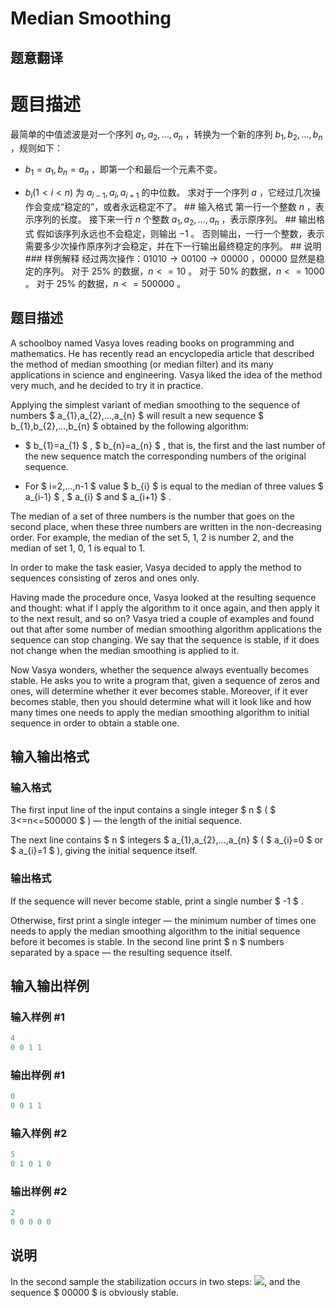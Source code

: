 # Median Smoothing

## 题意翻译

# 题目描述

最简单的中值滤波是对一个序列 $a_1,a_2,…,a_n$ ，转换为一个新的序列 $b_1,b_2,…,b_n$ ，规则如下：

- $b_1=a_1,b_n=a_n$ ，即第一个和最后一个元素不变。

- $b_i(1<i<n)$ 为 $a_{i-1},a_i,a_{i+1}$ 的中位数。 求对于一个序列 $a$ ，它经过几次操作会变成“稳定的”，或者永远稳定不了。 ## 输入格式 第一行一个整数 $n$ ，表示序列的长度。 接下来一行 $n$ 个整数 $a_1,a_2,…,a_n$ ，表示原序列。 ## 输出格式 假如该序列永远也不会稳定，则输出 $-1$ 。 否则输出，一行一个整数，表示需要多少次操作原序列才会稳定，并在下一行输出最终稳定的序列。 ## 说明 ### 样例解释 经过两次操作：$01010\longrightarrow00100\longrightarrow00000$ ，$00000$ 显然是稳定的序列。 对于 $25$% 的数据，$n<=10$ 。 对于 $50$% 的数据，$n<=1000$ 。 对于 $25$% 的数据，$n<=500000$ 。

## 题目描述

A schoolboy named Vasya loves reading books on programming and mathematics. He has recently read an encyclopedia article that described the method of median smoothing (or median filter) and its many applications in science and engineering. Vasya liked the idea of the method very much, and he decided to try it in practice.

Applying the simplest variant of median smoothing to the sequence of numbers $ a_{1},a_{2},...,a_{n} $ will result a new sequence $ b_{1},b_{2},...,b_{n} $ obtained by the following algorithm:

- $ b_{1}=a_{1} $ , $ b_{n}=a_{n} $ , that is, the first and the last number of the new sequence match the corresponding numbers of the original sequence.

- For $ i=2,...,n-1 $ value $ b_{i} $ is equal to the median of three values $ a_{i-1} $ , $ a_{i} $ and $ a_{i+1} $ .

The median of a set of three numbers is the number that goes on the second place, when these three numbers are written in the non-decreasing order. For example, the median of the set 5, 1, 2 is number 2, and the median of set 1, 0, 1 is equal to 1.

In order to make the task easier, Vasya decided to apply the method to sequences consisting of zeros and ones only.

Having made the procedure once, Vasya looked at the resulting sequence and thought: what if I apply the algorithm to it once again, and then apply it to the next result, and so on? Vasya tried a couple of examples and found out that after some number of median smoothing algorithm applications the sequence can stop changing. We say that the sequence is stable, if it does not change when the median smoothing is applied to it.

Now Vasya wonders, whether the sequence always eventually becomes stable. He asks you to write a program that, given a sequence of zeros and ones, will determine whether it ever becomes stable. Moreover, if it ever becomes stable, then you should determine what will it look like and how many times one needs to apply the median smoothing algorithm to initial sequence in order to obtain a stable one.

## 输入输出格式

### 输入格式

The first input line of the input contains a single integer $ n $ ( $ 3<=n<=500000 $ ) — the length of the initial sequence.

The next line contains $ n $ integers $ a_{1},a_{2},...,a_{n} $ ( $ a_{i}=0 $ or $ a_{i}=1 $ ), giving the initial sequence itself.

### 输出格式

If the sequence will never become stable, print a single number $ -1 $ .

Otherwise, first print a single integer — the minimum number of times one needs to apply the median smoothing algorithm to the initial sequence before it becomes is stable. In the second line print $ n $ numbers separated by a space — the resulting sequence itself.

## 输入输出样例

### 输入样例 #1

```cpp
4
0 0 1 1

```
### 输出样例 #1

```cpp
0
0 0 1 1

```
### 输入样例 #2

```cpp
5
0 1 0 1 0

```
### 输出样例 #2

```cpp
2
0 0 0 0 0

```
## 说明

In the second sample the stabilization occurs in two steps: ![](https://cdn.luogu.com.cn/upload/vjudge_pic/CF590A/5bd3f3d0dd3c1c3678cb51eb45fc423ee7c29674.png), and the sequence $ 00000 $ is obviously stable.

